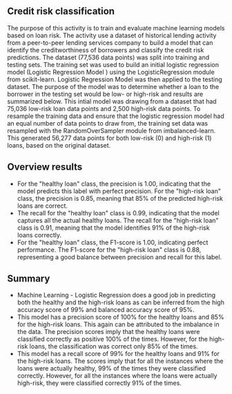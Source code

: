 ## Credit risk classification
The purpose of this activity is to train and evaluate machine learning models based on loan risk. The activity use a dataset of historical lending activity from a peer-to-peer lending services company to build a model that can identify the creditworthiness of borrowers and classify the credit risk predictions. The dataset (77,536 data points) was split into training and testing sets. The training set was used to build an initial logistic regression model (Logistic Regression Model ) using the LogisticRegression module from scikit-learn. Logistic Regression Model  was then applied to the testing dataset. The purpose of the model was to determine whether a loan to the borrower in the testing set would be low- or high-risk and results are summarized below.
This intial model was drawing from a dataset that had 75,036 low-risk loan data points and 2,500 high-risk data points. To resample the training data and ensure that the logistic regression model had an equal number of data points to draw from, the training set data was resampled with the RandomOverSampler module from imbalanced-learn. This generated 56,277 data points for both low-risk (0) and high-risk (1) loans, based on the original dataset.


## Overview results
- For the "healthy loan" class, the precision is 1.00, indicating that the model predicts this label with perfect precision. For the "high-risk loan" class, the precision is 0.85, meaning that 85% of the predicted high-risk loans are correct.
- The recall for the "healthy loan" class is 0.99, indicating that the model captures all the actual healthy loans. The recall for the "high-risk loan" class is 0.91, meaning that the model identifies 91% of the high-risk loans correctly.
- For the "healthy loan" class, the F1-score is 1.00, indicating perfect performance. The F1-score for the "high-risk loan" class is 0.88, representing a good balance between precision and recall for this label.



## Summary
- Machine Learning - Logistic Regression does a good job in predicting both the healthy and the high-risk loans as can be inferred from the high accuracy score of 99% and balanced accuracy score of 95%. 
- This model has a precision score of 100% for the healthy loans and 85% for the high-risk loans. This again can be attributed to the imbalance in the data. The precision scores imply that the healthy loans were classified correctly as positive 100% of the times. However, for the high-risk loans, the classification was correct only 85% of the times.
- This model has a recall score of 99% for the healthy loans and 91% for the high-risk loans. The scores imply that for all the instances where the loans were actually healthy, 99% of the times they were classified correctly. However, for all the instances where the loans were actually high-risk, they were classified correctly 91% of the times.
